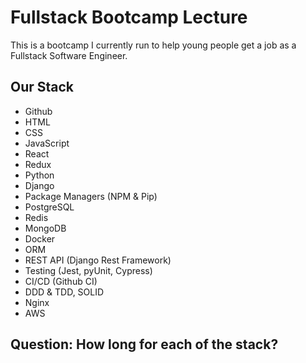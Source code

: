 # Fullstack Bootcamp Lecture
This is a bootcamp I currently run to help young people get a job as a Fullstack Software Engineer.

## Our Stack

- Github<br>
- HTML<br>
- CSS<br>
- JavaScript<br>
- React<br>
- Redux<br>
- Python<br>
- Django<br>
- Package Managers (NPM & Pip)<br>
- PostgreSQL<br>
- Redis<br>
- MongoDB<br>
- Docker<br>
- ORM<br>
- REST API (Django Rest Framework)<br>
- Testing (Jest, pyUnit, Cypress)<br>
- CI/CD (Github CI)<br>
- DDD & TDD, SOLID<br>
- Nginx<br>
- AWS<br>
## Question: How long for each of the stack?
